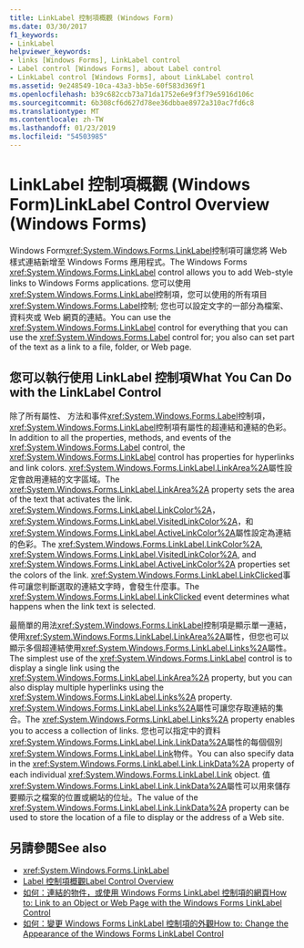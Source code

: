 ```yaml
---
title: LinkLabel 控制項概觀 (Windows Form)
ms.date: 03/30/2017
f1_keywords:
- LinkLabel
helpviewer_keywords:
- links [Windows Forms], LinkLabel control
- Label control [Windows Forms], about Label control
- LinkLabel control [Windows Forms], about LinkLabel control
ms.assetid: 9e248549-10ca-43a3-bb5e-60f583d369f1
ms.openlocfilehash: b39c682ccb73a71da1752e6e9f3f79e5916d106c
ms.sourcegitcommit: 6b308cf6d627d78ee36dbbae8972a310ac7fd6c8
ms.translationtype: MT
ms.contentlocale: zh-TW
ms.lasthandoff: 01/23/2019
ms.locfileid: "54503985"
---
```

# <a name="linklabel-control-overview-windows-forms"></a><span data-ttu-id="75df1-102">LinkLabel 控制項概觀 (Windows Form)</span><span class="sxs-lookup"><span data-stu-id="75df1-102">LinkLabel Control Overview (Windows Forms)</span></span>
<span data-ttu-id="75df1-103">Windows Form<xref:System.Windows.Forms.LinkLabel>控制項可讓您將 Web 樣式連結新增至 Windows Forms 應用程式。</span><span class="sxs-lookup"><span data-stu-id="75df1-103">The Windows Forms <xref:System.Windows.Forms.LinkLabel> control allows you to add Web-style links to Windows Forms applications.</span></span> <span data-ttu-id="75df1-104">您可以使用<xref:System.Windows.Forms.LinkLabel>控制項，您可以使用的所有項目<xref:System.Windows.Forms.Label>控制; 您也可以設定文字的一部分為檔案、 資料夾或 Web 網頁的連結。</span><span class="sxs-lookup"><span data-stu-id="75df1-104">You can use the <xref:System.Windows.Forms.LinkLabel> control for everything that you can use the <xref:System.Windows.Forms.Label> control for; you also can set part of the text as a link to a file, folder, or Web page.</span></span>  
  
## <a name="what-you-can-do-with-the-linklabel-control"></a><span data-ttu-id="75df1-105">您可以執行使用 LinkLabel 控制項</span><span class="sxs-lookup"><span data-stu-id="75df1-105">What You Can Do with the LinkLabel Control</span></span>  
 <span data-ttu-id="75df1-106">除了所有屬性、 方法和事件<xref:System.Windows.Forms.Label>控制項，<xref:System.Windows.Forms.LinkLabel>控制項有屬性的超連結和連結的色彩。</span><span class="sxs-lookup"><span data-stu-id="75df1-106">In addition to all the properties, methods, and events of the <xref:System.Windows.Forms.Label> control, the <xref:System.Windows.Forms.LinkLabel> control has properties for hyperlinks and link colors.</span></span> <span data-ttu-id="75df1-107"><xref:System.Windows.Forms.LinkLabel.LinkArea%2A>屬性設定會啟用連結的文字區域。</span><span class="sxs-lookup"><span data-stu-id="75df1-107">The <xref:System.Windows.Forms.LinkLabel.LinkArea%2A> property sets the area of the text that activates the link.</span></span> <span data-ttu-id="75df1-108"><xref:System.Windows.Forms.LinkLabel.LinkColor%2A>， <xref:System.Windows.Forms.LinkLabel.VisitedLinkColor%2A>，和<xref:System.Windows.Forms.LinkLabel.ActiveLinkColor%2A>屬性設定為連結的色彩。</span><span class="sxs-lookup"><span data-stu-id="75df1-108">The <xref:System.Windows.Forms.LinkLabel.LinkColor%2A>, <xref:System.Windows.Forms.LinkLabel.VisitedLinkColor%2A>, and <xref:System.Windows.Forms.LinkLabel.ActiveLinkColor%2A> properties set the colors of the link.</span></span> <span data-ttu-id="75df1-109"><xref:System.Windows.Forms.LinkLabel.LinkClicked>事件可讓您判斷選取的連結文字時，會發生什麼事。</span><span class="sxs-lookup"><span data-stu-id="75df1-109">The <xref:System.Windows.Forms.LinkLabel.LinkClicked> event determines what happens when the link text is selected.</span></span>  
  
 <span data-ttu-id="75df1-110">最簡單的用法<xref:System.Windows.Forms.LinkLabel>控制項是顯示單一連結，使用<xref:System.Windows.Forms.LinkLabel.LinkArea%2A>屬性，但您也可以顯示多個超連結使用<xref:System.Windows.Forms.LinkLabel.Links%2A>屬性。</span><span class="sxs-lookup"><span data-stu-id="75df1-110">The simplest use of the <xref:System.Windows.Forms.LinkLabel> control is to display a single link using the <xref:System.Windows.Forms.LinkLabel.LinkArea%2A> property, but you can also display multiple hyperlinks using the <xref:System.Windows.Forms.LinkLabel.Links%2A> property.</span></span> <span data-ttu-id="75df1-111"><xref:System.Windows.Forms.LinkLabel.Links%2A>屬性可讓您存取連結的集合。</span><span class="sxs-lookup"><span data-stu-id="75df1-111">The <xref:System.Windows.Forms.LinkLabel.Links%2A> property enables you to access a collection of links.</span></span> <span data-ttu-id="75df1-112">您也可以指定中的資料<xref:System.Windows.Forms.LinkLabel.Link.LinkData%2A>屬性的每個個別<xref:System.Windows.Forms.LinkLabel.Link>物件。</span><span class="sxs-lookup"><span data-stu-id="75df1-112">You can also specify data in the <xref:System.Windows.Forms.LinkLabel.Link.LinkData%2A> property of each individual <xref:System.Windows.Forms.LinkLabel.Link> object.</span></span> <span data-ttu-id="75df1-113">值<xref:System.Windows.Forms.LinkLabel.Link.LinkData%2A>屬性可以用來儲存要顯示之檔案的位置或網站的位址。</span><span class="sxs-lookup"><span data-stu-id="75df1-113">The value of the <xref:System.Windows.Forms.LinkLabel.Link.LinkData%2A> property can be used to store the location of a file to display or the address of a Web site.</span></span>  
  
## <a name="see-also"></a><span data-ttu-id="75df1-114">另請參閱</span><span class="sxs-lookup"><span data-stu-id="75df1-114">See also</span></span>
- <xref:System.Windows.Forms.LinkLabel>
- [<span data-ttu-id="75df1-115">Label 控制項概觀</span><span class="sxs-lookup"><span data-stu-id="75df1-115">Label Control Overview</span></span>](../../../../docs/framework/winforms/controls/label-control-overview-windows-forms.md)
- [<span data-ttu-id="75df1-116">如何：連結的物件，或使用 Windows Forms LinkLabel 控制項的網頁</span><span class="sxs-lookup"><span data-stu-id="75df1-116">How to: Link to an Object or Web Page with the Windows Forms LinkLabel Control</span></span>](../../../../docs/framework/winforms/controls/link-to-an-object-or-web-page-with-wf-linklabel-control.md)
- [<span data-ttu-id="75df1-117">如何：變更 Windows Forms LinkLabel 控制項的外觀</span><span class="sxs-lookup"><span data-stu-id="75df1-117">How to: Change the Appearance of the Windows Forms LinkLabel Control</span></span>](../../../../docs/framework/winforms/controls/how-to-change-the-appearance-of-the-windows-forms-linklabel-control.md)
